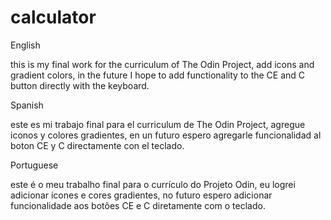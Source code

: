 # calculator
English

this is my final work for the curriculum of The Odin Project, add icons and gradient colors, 
in the future I hope to add functionality to the CE and C button directly with the keyboard.

Spanish

este es mi trabajo final para el curriculum de The Odin Project, agregue iconos y  colores gradientes,
en un futuro espero agregarle funcionalidad al boton CE y C directamente con el teclado.

Portuguese

este é o meu trabalho final para o currículo do Projeto Odin, eu logrei adicionar ícones e cores gradientes, 
no futuro espero adicionar funcionalidade aos botões CE e C diretamente com o teclado.
